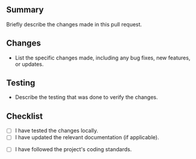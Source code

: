 **Summary**
-----------

 Briefly describe the changes made in this pull request.

**Changes**
-----------

* List the specific changes made, including any bug fixes, new features, or updates.

**Testing**
---------

* Describe the testing that was done to verify the changes.

**Checklist**
------------

* [ ] I have tested the changes locally.
* [ ] I have updated the relevant documentation (if applicable).
<!-- ?

If not applicable, uncomment this ↓↓↓ and comment above line

* [ ] ~~I have updated the relevant documentation (if applicable).~~

-->
* [ ] I have followed the project's coding standards.
<!-- ?

Uncomment the following section if there is anything more to add

**Additional Notes**
-------------------

Any additional information or context about the changes.

You can copy and paste this template into your pull request description to help keep your pull requests organized and easy to review.

-->
